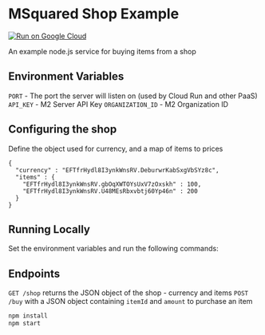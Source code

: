 # MSquared Shop Example

[![Run on Google Cloud](https://deploy.cloud.run/button.svg)](https://deploy.cloud.run)

An example node.js service for buying items from a shop

## Environment Variables

`PORT` - The port the server will listen on (used by Cloud Run and other PaaS)
`API_KEY` - M2 Server API Key
`ORGANIZATION_ID` - M2 Organization ID

## Configuring the shop

Define the object used for currency, and a map
of items to prices

```
{
  "currency" : "EFTfrHydl8I3ynkWnsRV.DeburwrKabSxgVbSYz8c",
  "items" : {
    "EFTfrHydl8I3ynkWnsRV.gbOqXWTOYsUxV7zOxskh" : 100,
    "EFTfrHydl8I3ynkWnsRV.U48MEsRbxvbtj60Yp46n" : 200
  }
}
```

## Running Locally

Set the environment variables and run the following commands:

## Endpoints

`GET /shop` returns the JSON object of the shop - currency and items
`POST /buy` with a JSON object containing `itemId` and `amount` to purchase an item

```bash
npm install
npm start
```
